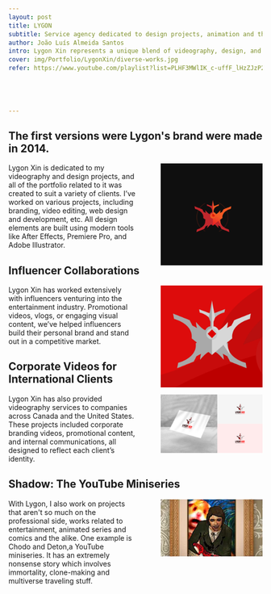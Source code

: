 ```yaml
---
layout: post
title: LYGON
subtitle: Service agency dedicated to design projects, animation and the arts.
author: João Luís Almeida Santos
intro: Lygon Xin represents a unique blend of videography, design, and wild storytelling. From helping influencers find their voice in the entertainment industry to collaborating with companies in Canada and the United States, Lygon Xin’s work is diverse and creative. One of its standout projects is the hilarious and unpredictable YouTube miniseries Shadow.
cover: img/Portfolio/LygonXin/diverse-works.jpg
refer: https://www.youtube.com/playlist?list=PLHF3MWlIK_c-uffF_lHzZJzP2lX4SyhlC




---
```




##  The first versions were Lygon's brand were made in 2014.

<img style="display: block; float: right; width: 40%;" src="../img/Logobackground.png">
<p style="width: 50%">Lygon Xin is dedicated to my videography and design projects,
and all of the portfolio related to it was created to suit a variety of clients.
I’ve worked on various projects, including branding,
video editing, web
design and development, etc. All design elements
are built using modern tools like After Effects, Premiere Pro, and Adobe Illustrator.</p>

## Influencer Collaborations
<img style="display: block; float: right; width: 40%;" src="../img/lygon.png">
<p style="width: 50%">
Lygon Xin has worked extensively with influencers venturing into the entertainment industry. Promotional videos, vlogs, or engaging visual content, we’ve helped influencers build their personal brand and stand out in a competitive market.
</p>


## Corporate Videos for International Clients
<img style="display: block; float: right; width: 40%;" src="../img/Portfolio/Design/mockup.jpg">

<p style="display: block; width: 50%">
Lygon Xin has also provided videography services
to companies across Canada and the United States.
These projects included corporate branding videos,
promotional content, and internal communications,
all designed to reflect each client’s identity.
</p>

## Shadow: The YouTube Miniseries
<img style="display: block; float: right; width: 40%;" src="../img/Portfolio/Video/shadow.webp">
<p style="display: block; width: 50%">
With Lygon, I also work on projects that aren't so much on the professional side,
works related to entertainment, animated series and comics and the alike.
One example is Chodo and Deton,a YouTube miniseries. It has an extremely nonsense story which
involves immortality, clone-making and multiverse traveling stuff.
</p>
